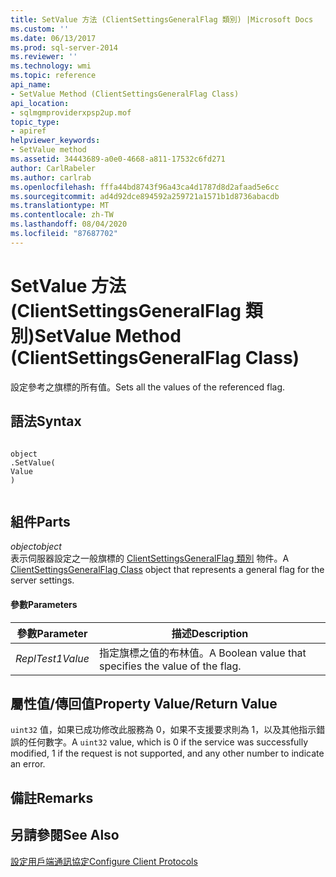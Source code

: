 ```yaml
---
title: SetValue 方法 (ClientSettingsGeneralFlag 類別) |Microsoft Docs
ms.custom: ''
ms.date: 06/13/2017
ms.prod: sql-server-2014
ms.reviewer: ''
ms.technology: wmi
ms.topic: reference
api_name:
- SetValue Method (ClientSettingsGeneralFlag Class)
api_location:
- sqlmgmproviderxpsp2up.mof
topic_type:
- apiref
helpviewer_keywords:
- SetValue method
ms.assetid: 34443689-a0e0-4668-a811-17532c6fd271
author: CarlRabeler
ms.author: carlrab
ms.openlocfilehash: fffa44bd8743f96a43ca4d1787d8d2afaad5e6cc
ms.sourcegitcommit: ad4d92dce894592a259721a1571b1d8736abacdb
ms.translationtype: MT
ms.contentlocale: zh-TW
ms.lasthandoff: 08/04/2020
ms.locfileid: "87687702"
---
```

# <a name="setvalue-method-clientsettingsgeneralflag-class"></a><span data-ttu-id="9a375-102">SetValue 方法 (ClientSettingsGeneralFlag 類別)</span><span class="sxs-lookup"><span data-stu-id="9a375-102">SetValue Method (ClientSettingsGeneralFlag Class)</span></span>
  <span data-ttu-id="9a375-103">設定參考之旗標的所有值。</span><span class="sxs-lookup"><span data-stu-id="9a375-103">Sets all the values of the referenced flag.</span></span>  
  
## <a name="syntax"></a><span data-ttu-id="9a375-104">語法</span><span class="sxs-lookup"><span data-stu-id="9a375-104">Syntax</span></span>  
  
```  
  
object  
.SetValue(  
Value  
)  
  
```  
  
## <a name="parts"></a><span data-ttu-id="9a375-105">組件</span><span class="sxs-lookup"><span data-stu-id="9a375-105">Parts</span></span>  
 <span data-ttu-id="9a375-106">*object*</span><span class="sxs-lookup"><span data-stu-id="9a375-106">*object*</span></span>  
 <span data-ttu-id="9a375-107">表示伺服器設定之一般旗標的 [ClientSettingsGeneralFlag 類別](clientsettingsgeneralflag-class.md) 物件。</span><span class="sxs-lookup"><span data-stu-id="9a375-107">A [ClientSettingsGeneralFlag Class](clientsettingsgeneralflag-class.md) object that represents a general flag for the server settings.</span></span>  
  
#### <a name="parameters"></a><span data-ttu-id="9a375-108">參數</span><span class="sxs-lookup"><span data-stu-id="9a375-108">Parameters</span></span>  
  
|<span data-ttu-id="9a375-109">參數</span><span class="sxs-lookup"><span data-stu-id="9a375-109">Parameter</span></span>|<span data-ttu-id="9a375-110">描述</span><span class="sxs-lookup"><span data-stu-id="9a375-110">Description</span></span>|  
|---------------|-----------------|  
|<span data-ttu-id="9a375-111">*ReplTest1*</span><span class="sxs-lookup"><span data-stu-id="9a375-111">*Value*</span></span>|<span data-ttu-id="9a375-112">指定旗標之值的布林值。</span><span class="sxs-lookup"><span data-stu-id="9a375-112">A Boolean value that specifies the value of the flag.</span></span>|  
  
## <a name="property-valuereturn-value"></a><span data-ttu-id="9a375-113">屬性值/傳回值</span><span class="sxs-lookup"><span data-stu-id="9a375-113">Property Value/Return Value</span></span>  
 <span data-ttu-id="9a375-114">`uint32` 值，如果已成功修改此服務為 0，如果不支援要求則為 1，以及其他指示錯誤的任何數字。</span><span class="sxs-lookup"><span data-stu-id="9a375-114">A `uint32` value, which is 0 if the service was successfully modified, 1 if the request is not supported, and any other number to indicate an error.</span></span>  
  
## <a name="remarks"></a><span data-ttu-id="9a375-115">備註</span><span class="sxs-lookup"><span data-stu-id="9a375-115">Remarks</span></span>  
  
## <a name="see-also"></a><span data-ttu-id="9a375-116">另請參閱</span><span class="sxs-lookup"><span data-stu-id="9a375-116">See Also</span></span>  
 [<span data-ttu-id="9a375-117">設定用戶端通訊協定</span><span class="sxs-lookup"><span data-stu-id="9a375-117">Configure Client Protocols</span></span>](https://technet.microsoft.com/library/ms181035.aspx)  
  
  
